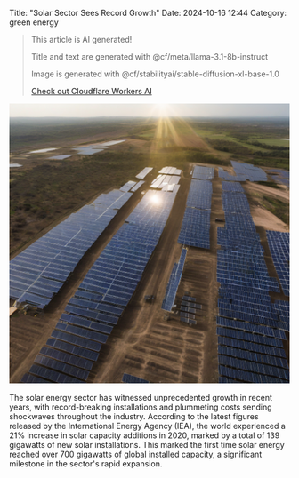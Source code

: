 Title: "Solar Sector Sees Record Growth"
Date: 2024-10-16 12:44
Category: green energy

> This article is AI generated!
> 
> Title and text are generated with @cf/meta/llama-3.1-8b-instruct
> 
> Image is generated with @cf/stabilityai/stable-diffusion-xl-base-1.0
> 
> [Check out Cloudflare Workers AI](https://developers.cloudflare.com/workers-ai/models/)


![Alt Text](images/2024-10-16-solar-sector-sees-record-growth.png)

The solar energy sector has witnessed unprecedented growth in recent years, with record-breaking installations and plummeting costs sending shockwaves throughout the industry. According to the latest figures released by the International Energy Agency (IEA), the world experienced a 21% increase in solar capacity additions in 2020, marked by a total of 139 gigawatts of new solar installations. This marked the first time solar energy reached over 700 gigawatts of global installed capacity, a significant milestone in the sector's rapid expansion.